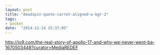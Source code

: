 ```yaml
---
layout: post
title: "deadspin-quote-carrot-aligned-w-bgr-2"
tags:
- pocket
date:  "2014-12-14 15:37:05"
---
```


http://io9.com/the-real-story-of-apollo-17-and-why-we-never-went-ba-1670503448?curator=MediaREDEF

